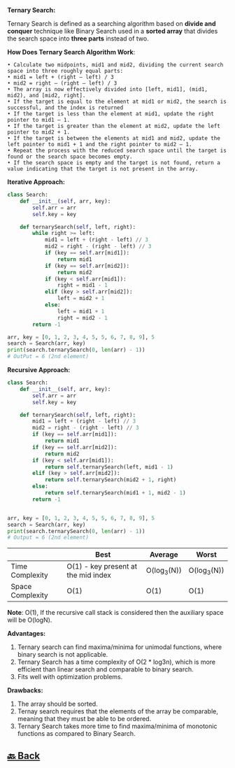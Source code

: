**Ternary Search:**

Ternary Search is defined as a searching algorithm based on **divide and conquer** technique like Binary Search used in a **sorted array** that divides the search space into **three parts** instead of two.

**How Does Ternary Search Algorithm Work**:

    • Calculate two midpoints, mid1 and mid2, dividing the current search space into three roughly equal parts:
    • mid1 = left + (right – left) / 3
    • mid2 = right – (right – left) / 3
    • The array is now effectively divided into [left, mid1], (mid1, mid2), and [mid2, right].
    • If the target is equal to the element at mid1 or mid2, the search is successful, and the index is returned
    • If the target is less than the element at mid1, update the right pointer to mid1 – 1.
    • If the target is greater than the element at mid2, update the left pointer to mid2 + 1.
    • If the target is between the elements at mid1 and mid2, update the left pointer to mid1 + 1 and the right pointer to mid2 – 1.
    • Repeat the process with the reduced search space until the target is found or the search space becomes empty.
    • If the search space is empty and the target is not found, return a value indicating that the target is not present in the array.

**Iterative Approach:**

```python
class Search:
    def __init__(self, arr, key):
        self.arr = arr
        self.key = key

    def ternarySearch(self, left, right):
        while right >= left:
            mid1 = left + (right - left) // 3
            mid2 = right - (right - left) // 3
            if (key == self.arr[mid1]):
                return mid1
            if (key == self.arr[mid2]):
                return mid2
            if (key < self.arr[mid1]):
                right = mid1 - 1
            elif (key > self.arr[mid2]):
                left = mid2 + 1
            else:
                left = mid1 + 1
                right = mid2 - 1
        return -1

arr, key = [0, 1, 2, 3, 4, 5, 5, 6, 7, 8, 9], 5
search = Search(arr, key)
print(search.ternarySearch(0, len(arr) - 1))
# OutPut = 6 (2nd element)
```
**Recursive Approach:**

```python
class Search:
    def __init__(self, arr, key):
        self.arr = arr
        self.key = key

    def ternarySearch(self, left, right):
        mid1 = left + (right - left) // 3
        mid2 = right - (right - left) // 3
        if (key == self.arr[mid1]):
            return mid1
        if (key == self.arr[mid2]):
            return mid2
        if (key < self.arr[mid1]):
            return self.ternarySearch(left, mid1 - 1)
        elif (key > self.arr[mid2]):
            return self.ternarySearch(mid2 + 1, right)
        else:
            return self.ternarySearch(mid1 + 1, mid2 - 1)
        return -1


arr, key = [0, 1, 2, 3, 4, 5, 5, 6, 7, 8, 9], 5
search = Search(arr, key)
print(search.ternarySearch(0, len(arr) - 1))
# Output = 6 (2nd element)
```

|                  | Best                                | Average               | Worst                 |
| ---------------- | ----------------------------------- | --------------------- | --------------------- |
| Time Complexity  | O(1) - key present at the mid index | O(log<sub>3</sub>(N)) | O(log<sub>3</sub>(N)) |
| Space Complexity | O(1)                                | O(1)                  | O(1)                  |

**Note**: O(1), If the recursive call stack is considered then the auxiliary space will be O(logN).

**Advantages:**

1. Ternary search can find maxima/minima for unimodal functions, where binary search is not applicable. </br>
2. Ternary Search has a time complexity of O(2 * log3n), which is more efficient than linear search and comparable to binary search. </br>
3. Fits well with optimization problems. </br>

**Drawbacks:**

1. The array should be sorted. </br>
2. Ternay search requires that the elements of the array be comparable, meaning that they must be able to be ordered. </br>
3. Ternary Search takes more time to find maxima/minima of monotonic functions as compared to Binary Search. </br>

<h2><a href="https://github.com/sanjay9616/data-structure-and-alogrithms/blob/master/Searching/README.md"> 🔙 Back</a></h2>